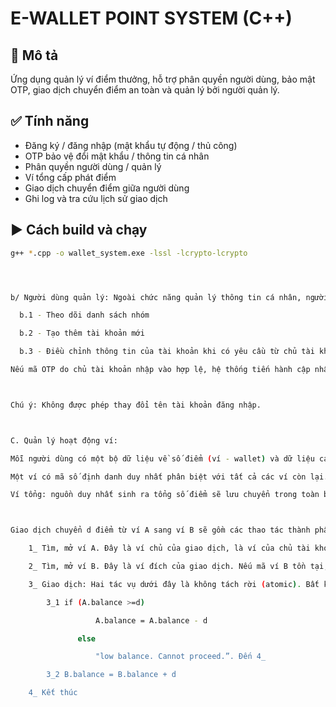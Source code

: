 # E-WALLET POINT SYSTEM (C++)

## 🧩 Mô tả
Ứng dụng quản lý ví điểm thưởng, hỗ trợ phân quyền người dùng, bảo mật OTP, giao dịch chuyển điểm an toàn và quản lý bởi người quản lý.

## ✅ Tính năng
- Đăng ký / đăng nhập (mật khẩu tự động / thủ công)
- OTP bảo vệ đổi mật khẩu / thông tin cá nhân
- Phân quyền người dùng / quản lý
- Ví tổng cấp phát điểm
- Giao dịch chuyển điểm giữa người dùng
- Ghi log và tra cứu lịch sử giao dịch

## ▶️ Cách build và chạy
```sh
g++ *.cpp -o wallet_system.exe -lssl -lcrypto-lcrypto




b/ Người dùng quản lý: Ngoài chức năng quản lý thông tin cá nhân, người quản lý có thể:

  b.1 - Theo dõi danh sách nhóm

  b.2 - Tạo thêm tài khoản mới

  b.3 - Điều chỉnh thông tin của tài khoản khi có yêu cầu từ chủ tài khoản (làm hộ). Khi điều chỉnh xong, hệ thống gửi một mã OTP đến chủ tài khoản cùng thông báo các nội dung sẽ thay đổi để chủ tài khoản xác nhận thao tác cập nhật.

Nếu mã OTP do chủ tài khoản nhập vào hợp lệ, hệ thống tiến hành cập nhật thông tin của người dùng.



Chú ý: Không được phép thay đổi tên tài khoản đăng nhập.



C. Quản lý hoạt động ví:

Mỗi người dùng có một bộ dữ liệu về số điểm (ví - wallet) và dữ liệu các giao dịch trao đổi, chuyển điểm từ một ví sang một ví khác.

Một ví có mã số định danh duy nhất phân biệt với tất cả các ví còn lại.

Ví tổng: nguồn duy nhất sinh ra tổng số điểm sẽ lưu chuyển trong toàn bộ hệ thống.



Giao dịch chuyển d điểm từ ví A sang ví B sẽ gồm các thao tác thành phần sau

    1_ Tìm, mở ví A. Đây là ví chủ của giao dịch, là ví của chủ tài khoản muốn thực hiện chuyển điểm đi.

    2_ Tìm, mở ví B. Đây là ví đích của giao dịch. Nếu mã ví B tồn tại, tiếp tục đến 3_Giao dịch

    3_ Giao dịch: Hai tác vụ dưới đây là không tách rời (atomic). Bất kỳ có một bất thường (exception) nào xảy ra trong một tác vụ đều dẫn đến hủy toàn bộ giao dịch, phục hồi lại trạng thái số dư của hai ví A và B trước 3_ 

        3_1 if (A.balance >=d) 

                   A.balance = A.balance - d

               else

                   "low balance. Cannot proceed.”. Đến 4_

        3_2 B.balance = B.balance + d

    4_ Kết thúc 

